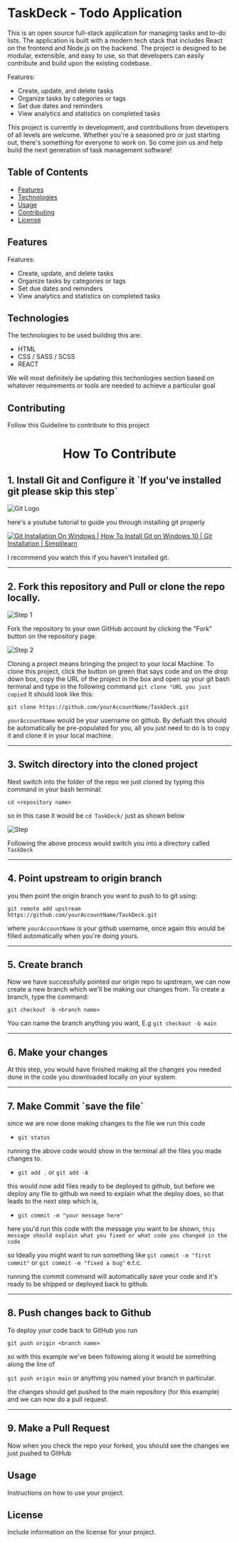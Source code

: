 # TaskDeck - Todo Application

This is an open source full-stack application for managing tasks and to-do lists. The application is built with a modern tech stack that includes React on the frontend and Node.js on the backend. The project is designed to be modular, extensible, and easy to use, so that developers can easily contribute and build upon the existing codebase.

Features:

- Create, update, and delete tasks
- Organize tasks by categories or tags
- Set due dates and reminders
- View analytics and statistics on completed tasks

This project is currently in development, and contributions from developers of all levels are welcome. Whether you're a seasoned pro or just starting out, there's something for everyone to work on. So come join us and help build the next generation of task management software!

## Table of Contents

- [Features](#features)
- [Technologies](#technologies)
- [Usage](#usage)
- [Contributing](#contributing)
- [License](#license)

## Features

Features:

- Create, update, and delete tasks
- Organize tasks by categories or tags
- Set due dates and reminders
- View analytics and statistics on completed tasks

## Technologies

The technologies to be used building this are:

- HTML
- CSS / SASS / SCSS
- REACT

We will most definitely be updating this techonlogies section based on whatever requirements or tools are needed to achieve a particular goal

## Contributing

Follow this Guideline to contribute to this project

<h1 align="center">How To Contribute</h1>

<h2>1. Install Git and Configure it `If you've installed git please skip this step`</h2>

![Git Logo](./Images/git%20image.png)

here's a youtube tutorial to guide you through installing git properly

[![Git Installation On Windows | How To Install Git on Windows 10 | Git Installation | Simplilearn](https://img.youtube.com/vi/2j7fD92g-gE/maxresdefault.jpg)](https://youtu.be/2j7fD92g-gE)

I recommend you watch this if you haven't installed git.

---

<h2>2. Fork this repository and Pull or clone the repo locally.</h2>

![Step 1](./Images/page_1.jpeg)

Fork the repository to your own GitHub account by clicking the "Fork" button on the repository page.

![Step 2](./Images/page_2.jpeg)

Cloning a project means bringing the project to your local Machine. To clone this project, click the button on green that says code and on the drop down box, copy the URL of the project in the box and open up your git bash terminal and type in the following command `git clone "URL you just copied`
It should look like this:

`git clone https://github.com/yourAccountName/TaskDeck.git`

`yourAccountName` would be your username on github. By defualt this should be automatically be pre-populated for you, all you just need to do is to copy it and clone it in your local machine.

---

<h2>3. Switch directory into the cloned project</h2>

Next switch into the folder of the repo we just cloned by typing this command in your bash terminal:

`cd <repository name>`

so in this case it would be
`cd TaskDeck/` just as shown below

![Step](<./Images/annotely_image%20(2).jpeg>)

Following the above process would switch you into a directory called `TaskDeck`

---

<h2>4. Point upstream to origin branch</h2>

you then point the origin branch you want to push to to git using:

`git remote add upstream https://github.com/yourAccountName/TaskDeck.git`

where `yourAccountName` is your github username, once again this would be filled automatically when you're doing yours.

---

<h2>5. Create branch</h2>

Now we have successfully pointed our origin repo to upstream, we can now create a new branch which we'll be making our changes from. To create a branch, type the command:

`git checkout -b <branch name>`

You can name the branch anything you want, E.g `git checkout -b main`

---

<h2>6. Make your changes</h2>

At this step, you would have finished making all the changes you needed done in the code you downloaded locally on your system.

---

<h2>7. Make Commit `save the file`</h2>

since we are now done making changes to the file we run this code

- `git status`

running the above code would show in the terminal all the files you made changes to.

- `git add .` or `git add -A`

this would now add files ready to be deployed to github, but before we deploy any file to github we need to explain what the deploy does, so that leads to the next step which is,

- `git commit -m "your message here"`

here you'd run this code with the message you want to be shown, `this message should explain what you fixed or what code you changed in the code`

so Ideally you might want to run something like `git commit -m "first commit"` or `git commit -m "fixed a bug"` e.t.c.

running the commit command will automatically save your code and it's ready to be shipped or deployed back to github.

---

<h2>8. Push changes back to Github</h2>

To deploy your code back to GitHub you run

`git push origin <branch name>`

so with this example we've been following along it would be something along the line of

`git push origin main` or anything you named your branch in particular.

the changes should get pushed to the main repository (for this example) and we can now do a pull request.

---

<h2>9. Make a Pull Request</h2>

Now when you check the repo your forked, you should see the changes we just pushed to GitHub

## Usage

Instructions on how to use your project.

## License

Include information on the license for your project.
